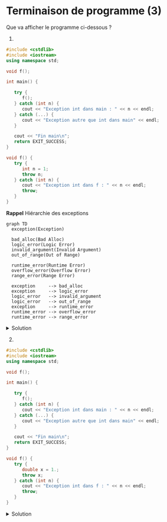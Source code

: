 # Terminaison de programme (3)

Que va afficher le programme ci-dessous ?

1.  
~~~cpp
#include <cstdlib>
#include <iostream>
using namespace std;

void f();

int main() {

   try {
      f();
   } catch (int n) {
      cout << "Exception int dans main : " << n << endl;   
   } catch (...) {
      cout << "Exception autre que int dans main" << endl;   
   }

   cout << "Fin main\n";   
   return EXIT_SUCCESS;
}

void f() {
   try {
      int n = 1;
      throw n;
   } catch (int n) {
      cout << "Exception int dans f : " << n << endl;   
      throw;
   }
}

~~~

**Rappel** Hiérarchie des exceptions

~~~mermaid
graph TD
  exception(Exception)
  
  bad_alloc(Bad Alloc)
  logic_error(Logic Error)
  invalid_argument(Invalid Argument)
  out_of_range(Out of Range)

  runtime_error(Runtime Error)
  overflow_error(Overflow Error)
  range_error(Range Error)

  exception     --> bad_alloc
  exception     --> logic_error
  logic_error   --> invalid_argument
  logic_error   --> out_of_range
  exception     --> runtime_error
  runtime_error --> overflow_error
  runtime_error --> range_error
~~~

<details>
<summary>Solution</summary>

~~~text
Exception int dans f : 1
Exception int dans main : 1
Fin main
~~~

</details>


2.  
~~~cpp
#include <cstdlib>
#include <iostream>
using namespace std;

void f();

int main() {

   try {
      f();
   } catch (int n) {
      cout << "Exception int dans main : " << n << endl;   
   } catch (...) {
      cout << "Exception autre que int dans main" << endl;   
   }

   cout << "Fin main\n";   
   return EXIT_SUCCESS;
}

void f() {
   try {
      double x = 1.;
      throw x;
   } catch (int n) {
      cout << "Exception int dans f : " << n << endl;   
      throw;
   }
}
~~~

<details>
<summary>Solution</summary>

~~~text
Exception autre que int dans main
Fin main
~~~

</details>
